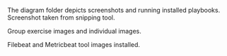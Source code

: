 The diagram folder depicts screenshots and running installed playbooks.
Screenshot taken from snipping tool. 

Group exercise images and individual images.

Filebeat and Metricbeat tool images installed. 
